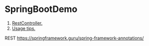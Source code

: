# SpringBootDemo

1. [ RestController. ](#REST)
2. [ Usage tips. ](#usage)

<a name="REST">REST</a>
https://springframework.guru/spring-framework-annotations/
